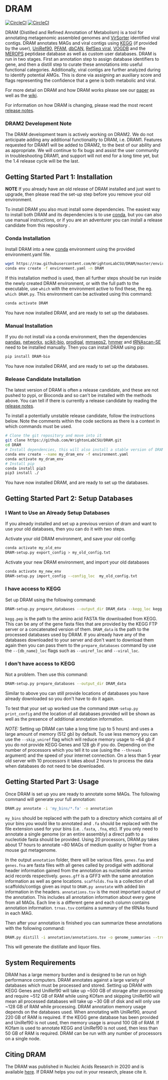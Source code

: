 # DRAM
[![CircleCI](https://circleci.com/gh/WrightonLabCSU/DRAM/tree/master.svg?style=svg)](https://circleci.com/gh/WrightonLabCSU/DRAM/tree/master)
[![CircleCI](https://img.shields.io/conda/dn/bioconda/dram.svg?label=Bioconda)](https://anaconda.org/bioconda/dram)

DRAM (Distilled and Refined Annotation of Metabolism) is a tool for annotating metagenomic assembled genomes and [VirSorter](https://github.com/simroux/VirSorter) identified viral contigs. DRAM annotates MAGs and viral contigs using [KEGG](https://www.kegg.jp/) (if provided by the user), [UniRef90](https://www.uniprot.org/), [PFAM](https://pfam.xfam.org/), [dbCAN](http://bcb.unl.edu/dbCAN2/), [RefSeq viral](https://www.ncbi.nlm.nih.gov/genome/viruses/), [VOGDB](http://vogdb.org/) and the [MEROPS](https://www.ebi.ac.uk/merops/) peptidase database as well as custom user databases. DRAM is run in two stages. First an annotation step to assign database identifiers to gene, and then a distill step to curate these annotations into useful functional categories. Additionally, viral contigs are further analyzed during to identify potential AMGs. This is done via assigning an auxiliary score and flags representing the confidence that a gene is both metabolic and viral.

For more detail on DRAM and how DRAM works please see our [paper](https://academic.oup.com/nar/article/48/16/8883/5884738) as well as the [wiki](https://github.com/WrightonLabCSU/DRAM/wiki).

For information on how DRAM is changing, please read the most recent [release notes](https://github.com/WrightonLabCSU/DRAM/releases/latest).

### DRAM2 Development Note

The DRAM development team is actively working on DRAM2. We do not anticipate adding any additional functionality to DRAM, i.e. DRAM1. Features requested for DRAM1 will be added to DRAM2, to the best of our ability and as appropriate.  We will continue to fix bugs and assist the user community in troubleshooting DRAM1, and support will not end for a long time yet, but the 1.4 release cycle will be the last.

## Getting Started Part 1: Installation

**NOTE** If you already have an old release of DRAM installed and just want to upgrade, then please read the set-up step before you remove your old environment.

To install DRAM you also must install some dependencies. The easiest way to install both DRAM and its dependencies is to use [conda](https://docs.conda.io/en/latest/miniconda.html),  but you can also use manual instructions, or if you are an adventurer you can install a release candidate from this repository .
   
### Conda Installation

Install DRAM into a new [conda](https://docs.conda.io/en/latest/) environment using the provided
environment.yaml file.
```bash
wget https://raw.githubusercontent.com/WrightonLabCSU/DRAM/master/environment.yaml
conda env create -f environment.yaml -n DRAM
```
If this installation method is used, then all further steps should be run inside the newly created DRAM environment, or with the full path to the executable, use `which` with the environment active to find these, the eg. `which DRAM.py`. This environment can be activated using this command:
```bash
conda activate DRAM
```

You have now installed DRAM, and are ready to set up the databases.

### Manual Installation

If you do not install via a conda environment, then the dependencies [pandas](https://pandas.pydata.org/), [networkx](https://networkx.github.io/), [scikit-bio](http://scikit-bio.org/), [prodigal](https://github.com/hyattpd/Prodigal), [mmseqs2](https://github.com/soedinglab/mmseqs2), [hmmer](http://hmmer.org/) and [tRNAscan-SE](http://lowelab.ucsc.edu/tRNAscan-SE/) need to be installed manually. Then you can install DRAM using pip:
```bash
pip install DRAM-bio
```

You have now installed DRAM, and are ready to set up the databases.

### Release Candidate Installation

The latest version of DRAM is often a release candidate, and these are not pushed to pypi, or Bioconda and so can't be installed with the methods above. You can tell if there is currently a release candidate by reading the [release notes](https://github.com/WrightonLabCSU/DRAM/releases).

To install a potentially unstable release candidate, follow the instructions below. Note the comments within the code sections as there is a context in which commands must be used.

```bash
# Clone the git repository and move into it
git clone https://github.com/WrightonLabCSU/DRAM.git
cd DRAM
# Install dependencies, this will also install a stable version of DRAM that will then be replaced.
conda env create --name my_dram_env -f environment.yaml
conda activate my_dram_env
# Install pip
conda install pip3
pip3 install ./
```

You have now installed DRAM, and are ready to set up the databases.


## Getting Started Part 2: Setup Databases

### I Want to Use an Already Setup Databases

If you already installed and set up a previous version of dram and want to use your old databases, then you can do it with two steps.

Activate your old DRAM environment, and save your old config:

```bash
conda activate my_old_env
DRAM-setup.py export_config > my_old_config.txt
```

Activate your new DRAM environment, and import your old databases

```bash
conda activate my_new_env
DRAM-setup.py import_config --config_loc  my_old_config.txt
```

### I have access to KEGG

Set up DRAM using the following command:

```bash
DRAM-setup.py prepare_databases --output_dir DRAM_data --kegg_loc kegg.pep
```

`kegg.pep` is the path to the amino acid FASTA file downloaded from KEGG. This can be any of the gene fasta files that are provided by the KEGG FTP server or a concatenated version of them. `DRAM_data` is the path  to the processed databases used by DRAM. If you already have any of the databases downloaded to your server and don't want to download them again then you can pass them to the `prepare_databases` command by use the `--{db_name}_loc` flags such as `--uniref_loc` and `--viral_loc`.

### I don't have access to KEGG

Not a problem. Then use this command:

```bash
DRAM-setup.py prepare_databases --output_dir DRAM_data
```

Similar to above you can still provide locations of databases you have already downloaded so you don't have to do it
again.

To test that your set up worked use the command `DRAM-setup.py print_config` and the location of all databases provided
will be shown as well as the presence of additional annotation information.

*NOTE:* Setting up DRAM can take a long time (up to 5 hours) and uses a large amount of memory (512 gb) by default. To
use less memory you can use the `--skip_uniref` flag which will reduce memory usage to ~64 gb if you do not provide KEGG
 Genes and 128 gb if you do. Depending on the number of processors which you tell  it to use (using the `--threads`
argument) and the speed of your internet connection. On a less than 5 year old server with 10 processors it takes about
 2 hours to process the data when databases do not need to be downloaded.

## Getting Started Part 3: Usage

Once DRAM is set up you are ready to annotate some MAGs. The following command will generate your full annotation:

```bash
DRAM.py annotate -i 'my_bins/*.fa' -o annotation
```

`my_bins` should be replaced with the path to a directory which contains all of your bins you would like to annotated and `.fa` should be replaced with the file extension used for your bins (i.e. `.fasta`, `.fna`, etc). If you only need to annotate a single genome (or an entire assembly) a direct path to a nucleotide fasta should be provided. Using 20 processors, DRAM.py takes about 17 hours to annotate ~80 MAGs of medium quality or higher from a mouse gut metagenome.

In the output `annotation` folder, there will be various files. `genes.faa` and `genes.fna` are fasta files with all genes called by prodigal with additional header information gained from the annotation as nucleotide and amino acid records respectively. `genes.gff` is a GFF3 with the same annotation information as well as gene locations. `scaffolds.fna` is a collection of all scaffolds/contigs given as input to `DRAM.py annotate` with added bin information in the headers. `annotations.tsv` is the most important output of the annotation. This includes all annotation information about every gene from all MAGs. Each line is a different gene and each column contains annotation information. `trnas.tsv` contains a summary of the tRNAs found in each MAG.

Then after your annotation is finished you can summarize these annotations with the following command:

```bash
DRAM.py distill -i annotation/annotations.tsv -o genome_summaries --trna_path annotation/trnas.tsv --rrna_path annotation/rrnas.tsv
```
This will generate the distillate and liquor files.

## System Requirements
DRAM has a large memory burden and is designed to be run on high performance computers. DRAM annotates against a large
variety of databases which must be processed and stored. Setting up DRAM with KEGG Genes and UniRef90 will take up ~500
GB of storage after processing and require ~512 GB of RAM while using KOfam and skipping UniRef90 will mean all
processed databases will take up ~30 GB of disk and will only use ~128 GB of RAM while processing. DRAM annotation
memory usage depends on the databases used. When annotating with UniRef90, around 220 GB of RAM is required. If the KEGG
gene database has been provided and UniRef90 is not used, then memory usage is around 100 GB of RAM. If KOfam is used to
annotate KEGG and UniRef90 is not used, then less than 50 GB of RAM is required. DRAM can be run with any number of
processors on a single node.

## Citing DRAM
The DRAM was published in Nucleic Acids Research in 2020 and is available [here](https://academic.oup.com/nar/article/48/16/8883/5884738). If
DRAM helps you out in your research, please cite it.

